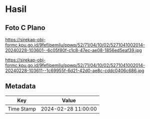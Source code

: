 # Hasil

## Foto C Plano

https://sirekap-obj-formc.kpu.go.id/9fef/pemilu/ppwp/52/71/04/10/02/5271041002014-20240228-103601--6c05f80f-c1c8-47ec-ae08-1856ed5eaf39.jpg

https://sirekap-obj-formc.kpu.go.id/9fef/pemilu/ppwp/52/71/04/10/02/5271041002014-20240228-103611--1c69955f-6d21-42d0-ae8c-cddc0406c686.jpg


## Metadata

| Key        | Value               |
| ---------- | ------------------- |
| Time Stamp | 2024-02-28 11:00:00 |



